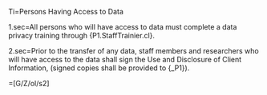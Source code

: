 Ti=Persons Having Access to Data

1.sec=All persons who will have access to data must complete a data privacy training through {P1.StaffTrainier.cl}.

2.sec=Prior to the transfer of any data, staff members and researchers who will have access to the data shall sign the Use and Disclosure of Client Information, (signed copies shall be provided to {_P1}).

=[G/Z/ol/s2]
